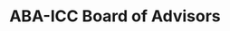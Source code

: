 ---
title: ABA-ICC Board of Advisors
layout: home
category: about-the-aba-icc-project
include: grids/grid-items-bios.html
excerpt: "The ABA-ICC Project is guided by its multinational and bipartisan Board of Advisors. The distinguished members of the Board are experts and leaders in their respective professional fields, and all support the ICC, greater US engagement with the ICC, and the ABA-ICC Project's valuable role in promotion of these causes."
---